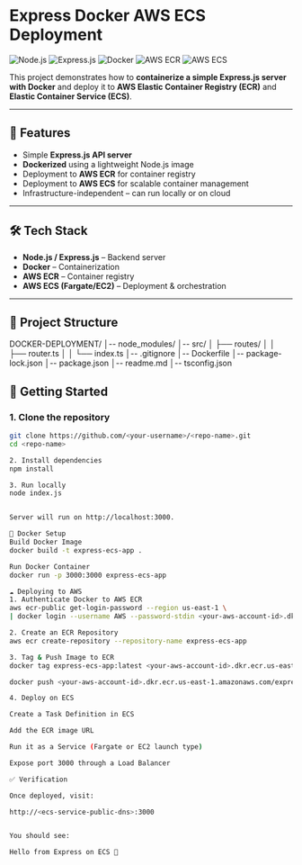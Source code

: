# Express Docker AWS ECS Deployment

![Node.js](https://img.shields.io/badge/Node.js-339933?style=for-the-badge&logo=nodedotjs&logoColor=white)
![Express.js](https://img.shields.io/badge/Express.js-000000?style=for-the-badge&logo=express&logoColor=white)
![Docker](https://img.shields.io/badge/Docker-2496ED?style=for-the-badge&logo=docker&logoColor=white)
![AWS ECR](https://img.shields.io/badge/AWS%20ECR-FF9900?style=for-the-badge&logo=amazonaws&logoColor=white)
![AWS ECS](https://img.shields.io/badge/AWS%20ECS-FF9900?style=for-the-badge&logo=amazonaws&logoColor=white)

This project demonstrates how to **containerize a simple Express.js server with Docker** and deploy it to **AWS Elastic Container Registry (ECR)** and **Elastic Container Service (ECS)**.

---

## 📌 Features
- Simple **Express.js API server**  
- **Dockerized** using a lightweight Node.js image  
- Deployment to **AWS ECR** for container registry  
- Deployment to **AWS ECS** for scalable container management  
- Infrastructure-independent – can run locally or on cloud  

---

## 🛠️ Tech Stack
- **Node.js / Express.js** – Backend server  
- **Docker** – Containerization  
- **AWS ECR** – Container registry  
- **AWS ECS (Fargate/EC2)** – Deployment & orchestration  

---

## 📂 Project Structure
DOCKER-DEPLOYMENT/
│-- node_modules/
│-- src/
│   ├── routes/
│   │   ├── router.ts
│   │   └── index.ts
│-- .gitignore
│-- Dockerfile
│-- package-lock.json
│-- package.json
│-- readme.md
│-- tsconfig.json

## 🚀 Getting Started

### 1. Clone the repository
```bash
git clone https://github.com/<your-username>/<repo-name>.git
cd <repo-name>

2. Install dependencies
npm install

3. Run locally
node index.js


Server will run on http://localhost:3000.

🐳 Docker Setup
Build Docker Image
docker build -t express-ecs-app .

Run Docker Container
docker run -p 3000:3000 express-ecs-app

☁️ Deploying to AWS
1. Authenticate Docker to AWS ECR
aws ecr-public get-login-password --region us-east-1 \
| docker login --username AWS --password-stdin <your-aws-account-id>.dkr.ecr.us-east-1.amazonaws.com

2. Create an ECR Repository
aws ecr create-repository --repository-name express-ecs-app

3. Tag & Push Image to ECR
docker tag express-ecs-app:latest <your-aws-account-id>.dkr.ecr.us-east-1.amazonaws.com/express-ecs-app:latest

docker push <your-aws-account-id>.dkr.ecr.us-east-1.amazonaws.com/express-ecs-app:latest

4. Deploy on ECS

Create a Task Definition in ECS

Add the ECR image URL

Run it as a Service (Fargate or EC2 launch type)

Expose port 3000 through a Load Balancer

✅ Verification

Once deployed, visit:

http://<ecs-service-public-dns>:3000


You should see:

Hello from Express on ECS 🚀


